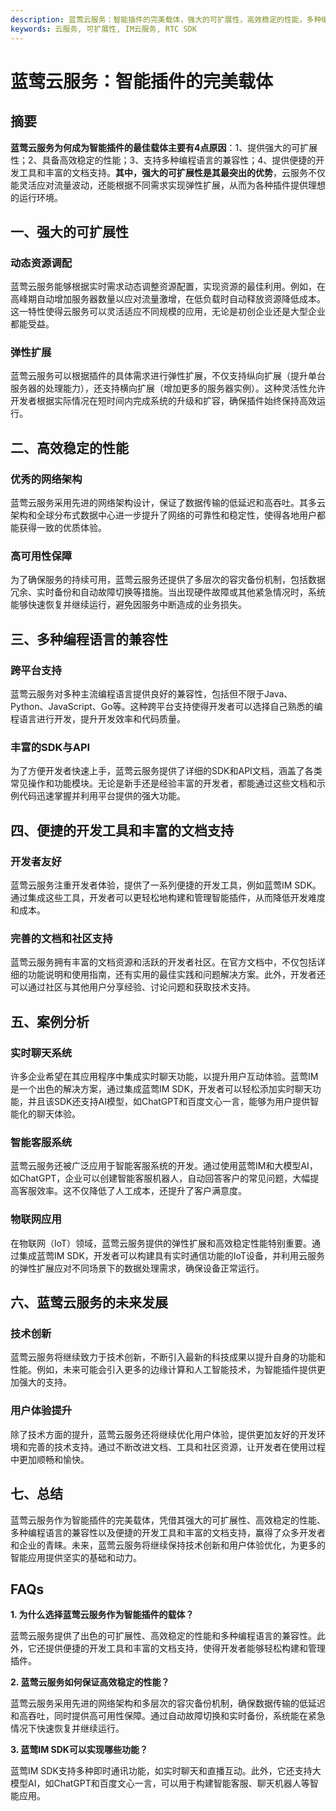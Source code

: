 ```yaml
---
description: 蓝莺云服务：智能插件的完美载体，强大的可扩展性，高效稳定的性能，多种编程语言的兼容性，便捷的开发工具和丰富的文档支持，案例分析，蓝莺云服务的未来发展
keywords: 云服务, 可扩展性, IM云服务, RTC SDK
---
```

# 蓝莺云服务：智能插件的完美载体

## 摘要

**蓝莺云服务为何成为智能插件的最佳载体主要有4点原因**：1、提供强大的可扩展性；2、具备高效稳定的性能；3、支持多种编程语言的兼容性；4、提供便捷的开发工具和丰富的文档支持。**其中，强大的可扩展性是其最突出的优势**，云服务不仅能灵活应对流量波动，还能根据不同需求实现弹性扩展，从而为各种插件提供理想的运行环境。

## 一、强大的可扩展性

### 动态资源调配

蓝莺云服务能够根据实时需求动态调整资源配置，实现资源的最佳利用。例如，在高峰期自动增加服务器数量以应对流量激增，在低负载时自动释放资源降低成本。这一特性使得云服务可以灵活适应不同规模的应用，无论是初创企业还是大型企业都能受益。

### 弹性扩展

蓝莺云服务可以根据插件的具体需求进行弹性扩展，不仅支持纵向扩展（提升单台服务器的处理能力），还支持横向扩展（增加更多的服务器实例）。这种灵活性允许开发者根据实际情况在短时间内完成系统的升级和扩容，确保插件始终保持高效运行。

## 二、高效稳定的性能

### 优秀的网络架构

蓝莺云服务采用先进的网络架构设计，保证了数据传输的低延迟和高吞吐。其多云架构和全球分布式数据中心进一步提升了网络的可靠性和稳定性，使得各地用户都能获得一致的优质体验。

### 高可用性保障

为了确保服务的持续可用，蓝莺云服务还提供了多层次的容灾备份机制，包括数据冗余、实时备份和自动故障切换等措施。当出现硬件故障或其他紧急情况时，系统能够快速恢复并继续运行，避免因服务中断造成的业务损失。

## 三、多种编程语言的兼容性

### 跨平台支持

蓝莺云服务对多种主流编程语言提供良好的兼容性，包括但不限于Java、Python、JavaScript、Go等。这种跨平台支持使得开发者可以选择自己熟悉的编程语言进行开发，提升开发效率和代码质量。

### 丰富的SDK与API

为了方便开发者快速上手，蓝莺云服务提供了详细的SDK和API文档，涵盖了各类常见操作和功能模块。无论是新手还是经验丰富的开发者，都能通过这些文档和示例代码迅速掌握并利用平台提供的强大功能。

## 四、便捷的开发工具和丰富的文档支持

### 开发者友好

蓝莺云服务注重开发者体验，提供了一系列便捷的开发工具，例如蓝莺IM SDK。通过集成这些工具，开发者可以更轻松地构建和管理智能插件，从而降低开发难度和成本。

### 完善的文档和社区支持

蓝莺云服务拥有丰富的文档资源和活跃的开发者社区。在官方文档中，不仅包括详细的功能说明和使用指南，还有实用的最佳实践和问题解决方案。此外，开发者还可以通过社区与其他用户分享经验、讨论问题和获取技术支持。

## 五、案例分析

### 实时聊天系统

许多企业希望在其应用程序中集成实时聊天功能，以提升用户互动体验。蓝莺IM是一个出色的解决方案，通过集成蓝莺IM SDK，开发者可以轻松添加实时聊天功能，并且该SDK还支持AI模型，如ChatGPT和百度文心一言，能够为用户提供智能化的聊天体验。

### 智能客服系统

蓝莺云服务还被广泛应用于智能客服系统的开发。通过使用蓝莺IM和大模型AI，如ChatGPT，企业可以创建智能客服机器人，自动回答客户的常见问题，大幅提高客服效率。这不仅降低了人工成本，还提升了客户满意度。

### 物联网应用

在物联网（IoT）领域，蓝莺云服务提供的弹性扩展和高效稳定性能特别重要。通过集成蓝莺IM SDK，开发者可以构建具有实时通信功能的IoT设备，并利用云服务的弹性扩展应对不同场景下的数据处理需求，确保设备正常运行。

## 六、蓝莺云服务的未来发展

### 技术创新

蓝莺云服务将继续致力于技术创新，不断引入最新的科技成果以提升自身的功能和性能。例如，未来可能会引入更多的边缘计算和人工智能技术，为智能插件提供更加强大的支持。

### 用户体验提升

除了技术方面的提升，蓝莺云服务还将继续优化用户体验，提供更加友好的开发环境和完善的技术支持。通过不断改进文档、工具和社区资源，让开发者在使用过程中更加顺畅和愉快。

## 七、总结

蓝莺云服务作为智能插件的完美载体，凭借其强大的可扩展性、高效稳定的性能、多种编程语言的兼容性以及便捷的开发工具和丰富的文档支持，赢得了众多开发者和企业的青睐。未来，蓝莺云服务将继续保持技术创新和用户体验优化，为更多的智能应用提供坚实的基础和动力。

## FAQs

**1. 为什么选择蓝莺云服务作为智能插件的载体？**

蓝莺云服务提供了出色的可扩展性、高效稳定的性能和多种编程语言的兼容性。此外，它还提供便捷的开发工具和丰富的文档支持，使得开发者能够轻松构建和管理插件。

**2. 蓝莺云服务如何保证高效稳定的性能？**

蓝莺云服务采用先进的网络架构和多层次的容灾备份机制，确保数据传输的低延迟和高吞吐，同时提供高可用性保障。通过自动故障切换和实时备份，系统能在紧急情况下快速恢复并继续运行。

**3. 蓝莺IM SDK可以实现哪些功能？**

蓝莺IM SDK支持多种即时通讯功能，如实时聊天和直播互动。此外，它还支持大模型AI，如ChatGPT和百度文心一言，可以用于构建智能客服、聊天机器人等智能应用。